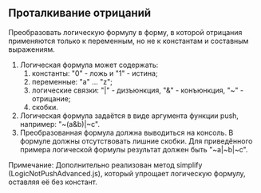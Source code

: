 ## Проталкивание отрицаний

Преобразовать логическую формулу в форму, в которой отрицания применяются только к переменным, но не к константам и составным выражениям.
1) Логическая формула может содержать:
   1. константы: "0" - ложь и "1" - истина;
   2. переменные: "a" ... "z";
   3. логические связки: "|" - дизъюнкция, "&" - конъюнкция, "~" - отрицание;
   4. скобки.
2) Логическая формула задаётся в виде аргумента функции push, например: "~(a&b)|~c".
3) Преобразованная формула должна выводиться на консоль. В формуле должны отсутствовать лишние скобки. Для приведённого примера логической формулы результат должен быть "~a|~b|~c".

Примечание:
Дополнительно реализован метод simplify (LogicNotPushAdvanced.js), который упрощает логическую формулу, оставляя её без констант.
